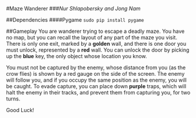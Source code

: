 #Maze Wanderer
###*Nur Shlapobersky and Jong Nam*

##Dependencies
####Pygame
`sudo pip install pygame`

##Gameplay
You are wanderer trying to escape a deadly maze.
You have no map, but you can recall the layout of any part of the maze you visit.
There is only one exit, marked by a **golden** wall, and there is one door you must unlock, represented by a **red** wall.
You can unlock the door by picking up the **blue** key, the only object whose location you know.

You must not be captured by the enemy, whose distance from you (as the crow flies) is shown by a red gauge on the side of the screen.
The enemy will follow you, and if you occupy the same position as the enemy, you will be caught.
To evade capture, you can place down **purple** traps, which will halt the enemy in their tracks, and prevent them from capturing you, for two turns.

Good Luck!